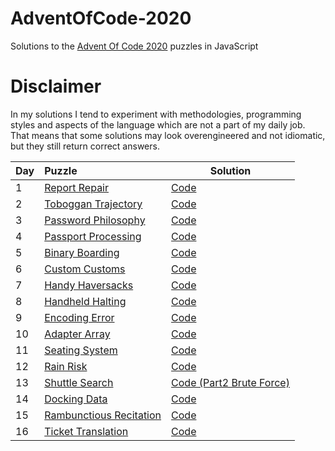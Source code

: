 # AdventOfCode-2020

Solutions to the [Advent Of Code 2020](https://adventofcode.com/2020) puzzles in JavaScript

# Disclaimer

In my solutions I tend to experiment with methodologies, programming styles and aspects of the language which are not a part of my daily job. That means that some solutions may look overengineered and not idiomatic, but they still return correct answers.

|Day| Puzzle| Solution|
|---|:-------|---------|
|1  |[Report Repair](https://adventofcode.com/2020/day/1)|[Code](https://github.com/valerakostin/AdventOfCode-2020/tree/main/day1)|
|2  |[Toboggan Trajectory](https://adventofcode.com/2020/day/2)|[Code](https://github.com/valerakostin/AdventOfCode-2020/tree/main/day2)|
|3  |[Password Philosophy](https://adventofcode.com/2020/day/3)|[Code](https://github.com/valerakostin/AdventOfCode-2020/tree/main/day3)|
|4  |[Passport Processing](https://adventofcode.com/2020/day/4)|[Code](https://github.com/valerakostin/AdventOfCode-2020/tree/main/day4)|
|5  |[Binary Boarding](https://adventofcode.com/2020/day/5)|[Code](https://github.com/valerakostin/AdventOfCode-2020/tree/main/day5)|
|6  |[Custom Customs](https://adventofcode.com/2020/day/6)|[Code](https://github.com/valerakostin/AdventOfCode-2020/tree/main/day6)|
|7  |[Handy Haversacks](https://adventofcode.com/2020/day/7)|[Code](https://github.com/valerakostin/AdventOfCode-2020/tree/main/day7)|
|8  |[Handheld Halting](https://adventofcode.com/2020/day/8)|[Code](https://github.com/valerakostin/AdventOfCode-2020/tree/main/day8)|
|9  |[Encoding Error](https://adventofcode.com/2020/day/9)|[Code](https://github.com/valerakostin/AdventOfCode-2020/tree/main/day9)|
|10 |[Adapter Array](https://adventofcode.com/2020/day/10)|[Code](https://github.com/valerakostin/AdventOfCode-2020/tree/main/day10)|
|11 |[Seating System](https://adventofcode.com/2020/day/11)|[Code](https://github.com/valerakostin/AdventOfCode-2020/tree/main/day11)|
|12 |[Rain Risk](https://adventofcode.com/2020/day/12)|[Code](https://github.com/valerakostin/AdventOfCode-2020/tree/main/day12)|
|13 |[Shuttle Search](https://adventofcode.com/2020/day/13)|[Code (Part2 Brute Force)](https://github.com/valerakostin/AdventOfCode-2020/tree/main/day13)|
|14 |[Docking Data](https://adventofcode.com/2020/day/14)|[Code](https://github.com/valerakostin/AdventOfCode-2020/tree/main/day14)|
|15 |[Rambunctious Recitation](https://adventofcode.com/2020/day/15)|[Code](https://github.com/valerakostin/AdventOfCode-2020/tree/main/day15)|
|16 |[Ticket Translation](https://adventofcode.com/2020/day/16)|[Code](https://github.com/valerakostin/AdventOfCode-2020/tree/main/day16)|
